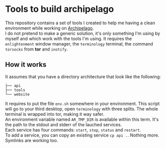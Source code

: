 # Tools to build archipelago

This repository contains a set of tools I created to help me having a clean environment while working on [Archipelago](https://github.com/Archipelago).  
I do not pretend to make a generic solution, it's only something I'm using by myself and which work with the tools I'm using. It requires the `enlightenment` window manager, the `terminology` terminal, the command `torsocks` from **tor** and `inotify`.

## How it works

It assumes that you have a directory architecture that look like the following:
```
├── api
├── tools
└── website
```
It requires to put the file `env.sh` somewhere in your environment. This script will go to your third desktop, open `terminology` with three splits. The whole terminal is wrapped into tor, making it way safer.  
An environment variable named `AR_TMP_DIR` is available within this term. It's the path to the stdout and stderr of the lauched services.  
Each service has four commands: `start`, `stop`, `status` and `restart`.  
To add a service, you can copy an existing service `cp api .`. Nothing more. Symlinks are working too.
